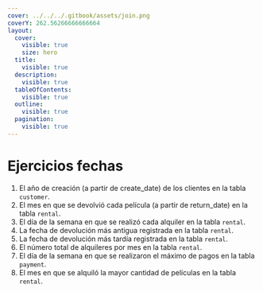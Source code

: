 ```yaml
---
cover: ../../../.gitbook/assets/join.png
coverY: 262.56266666666664
layout:
  cover:
    visible: true
    size: hero
  title:
    visible: true
  description:
    visible: true
  tableOfContents:
    visible: true
  outline:
    visible: true
  pagination:
    visible: true
---
```


# Ejercicios fechas

1. El año de creación (a partir de create\_date) de los clientes en la tabla `customer`.
2. El mes en que se devolvió cada película (a partir de return\_date) en la tabla `rental`.
3. El día de la semana en que se realizó cada alquiler en la tabla `rental`.
4. La fecha de devolución más antigua registrada en la tabla `rental`.
5. La fecha de devolución más tardía registrada en la tabla `rental`.
6. El número total de alquileres por mes en la tabla `rental`.
7. El día de la semana en que se realizaron el máximo de pagos en la tabla `payment`.
8. El mes en que se alquiló la mayor cantidad de películas en la tabla `rental`.
